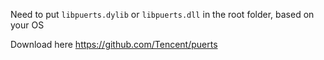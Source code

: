 Need to put `libpuerts.dylib` or `libpuerts.dll` in the root folder, based on your OS

Download here
https://github.com/Tencent/puerts
